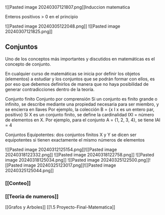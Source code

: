![[Pasted image 20240307121807.png]]Induccion matematica

Enteros positivos > 0
en el principio 

![[Pasted image 20240305122048.png]]
![[Pasted image 20240307121825.png]]

## Conjuntos
Uno de los conceptos más importantes y discutidos en matemáticas es el concepto de conjunto.

En cualquier curso de matemáticas se inicia por definir los objetos (elementos) a estudiar y los conjuntos que se podrán formar con ellos, es por eso que debemos definirlos de manera que no haya posibilidad de generar contradicciones dentro de la teoría.

Conjunto finito
Conjunto por comprensión Si un conjunto es finito grande o infinito, se
describe mediante una propiedad necesaria para ser miembro, y se encierra en llaves
Por ejemplo, la colección B = {x I x es un entero par, positivo}
Si X es un conjunto finito, se define la cardinalidad IXI = número de elementos en X.
Por ejemplo, para el conjunto A = {1, 2, 3, 4}, se tiene IAI = 4

Conjuntos Equipotentes: dos conjuntos finitos X y Y se dicen ser equipotentes si tienen exactamente el mismo números de elementos

![[Pasted image 20240312125154.png]]![[Pasted image 20240318122332.png]]
![[Pasted image 20240318122758.png]]
![[Pasted image 20240318125034.png]]
![[Pasted image 20240325122500.png]]![[Pasted image 20240325123017.png]]![[Pasted image 20240325125044.png]]
### [[Conteo]]
### [[Teoria de numeros]]
[[Grafos y Arboles]]
[[1.5 Proyecto-Final-Matematica]]



